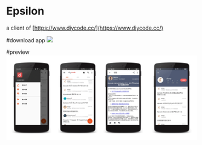 # Epsilon
a client of [https://www.diycode.cc/](https://www.diycode.cc/)

#download app
[![](https://www.pgyer.com/app/qrcode/EFCX)](https://www.pgyer.com/EFCX)

#preview
![](https://github.com/zhdaduo/Epsilon/raw/master/image/screenshot.png)
